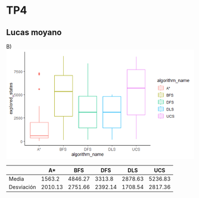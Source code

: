# TP4
## Lucas moyano

B) 
![](img/Rplot.png)

| | A* | BFS | DFS | DLS | UCS |
|-|-|-|-|-|-|
|Media|1563.2|4846.27|3313.8|2878.63|5236.83|
|Desviación|2010.13|2751.66|2392.14|1708.54|2817.36|

